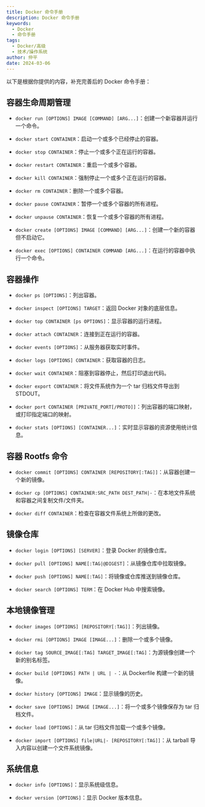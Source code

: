 ```yaml
---
title: Docker 命令手册
description: Docker 命令手册
keywords:
  - Docker
  - 命令手册
tags:
  - Docker/高级
  - 技术/操作系统
author: 仲平
date: 2024-03-06
---
```


以下是根据你提供的内容，补充完善后的 Docker 命令手册：

## 容器生命周期管理

- `docker run [OPTIONS] IMAGE [COMMAND] [ARG...]`：创建一个新容器并运行一个命令。

- `docker start CONTAINER`：启动一个或多个已经停止的容器。

- `docker stop CONTAINER`：停止一个或多个正在运行的容器。

- `docker restart CONTAINER`：重启一个或多个容器。

- `docker kill CONTAINER`：强制停止一个或多个正在运行的容器。

- `docker rm CONTAINER`：删除一个或多个容器。

- `docker pause CONTAINER`：暂停一个或多个容器的所有进程。

- `docker unpause CONTAINER`：恢复一个或多个容器的所有进程。

- `docker create [OPTIONS] IMAGE [COMMAND] [ARG...]`：创建一个新的容器但不启动它。

- `docker exec [OPTIONS] CONTAINER COMMAND [ARG...]`：在运行的容器中执行一个命令。

## 容器操作

- `docker ps [OPTIONS]`：列出容器。

- `docker inspect [OPTIONS] TARGET`：返回 Docker 对象的底层信息。

- `docker top CONTAINER [ps OPTIONS]`：显示容器的运行进程。

- `docker attach CONTAINER`：连接到正在运行的容器。

- `docker events [OPTIONS]`：从服务器获取实时事件。

- `docker logs [OPTIONS] CONTAINER`：获取容器的日志。

- `docker wait CONTAINER`：阻塞到容器停止，然后打印退出代码。

- `docker export CONTAINER`：将文件系统作为一个 tar 归档文件导出到 STDOUT。

- `docker port CONTAINER [PRIVATE_PORT[/PROTO]]`：列出容器的端口映射，或打印指定端口的映射。

- `docker stats [OPTIONS] [CONTAINER...]`：实时显示容器的资源使用统计信息。

## 容器 Rootfs 命令

- `docker commit [OPTIONS] CONTAINER [REPOSITORY[:TAG]]`：从容器创建一个新的镜像。

- `docker cp [OPTIONS] CONTAINER:SRC_PATH DEST_PATH|-`：在本地文件系统和容器之间复制文件/文件夹。

- `docker diff CONTAINER`：检查在容器文件系统上所做的更改。

## 镜像仓库

- `docker login [OPTIONS] [SERVER]`：登录 Docker 的镜像仓库。

- `docker pull [OPTIONS] NAME[:TAG|@DIGEST]`：从镜像仓库中拉取镜像。

- `docker push [OPTIONS] NAME[:TAG]`：将镜像或仓库推送到镜像仓库。

- `docker search [OPTIONS] TERM`：在 Docker Hub 中搜索镜像。

## 本地镜像管理

- `docker images [OPTIONS] [REPOSITORY[:TAG]]`：列出镜像。

- `docker rmi [OPTIONS] IMAGE [IMAGE...]`：删除一个或多个镜像。

- `docker tag SOURCE_IMAGE[:TAG] TARGET_IMAGE[:TAG]`：为源镜像创建一个新的别名标签。

- `docker build [OPTIONS] PATH | URL | -`：从 Dockerfile 构建一个新的镜像。

- `docker history [OPTIONS] IMAGE`：显示镜像的历史。

- `docker save [OPTIONS] IMAGE [IMAGE...]`：将一个或多个镜像保存为 tar 归档文件。

- `docker load [OPTIONS]`：从 tar 归档文件加载一个或多个镜像。

- `docker import [OPTIONS] file|URL|- [REPOSITORY[:TAG]]`：从 tarball 导入内容以创建一个文件系统镜像。

## 系统信息

- `docker info [OPTIONS]`：显示系统级信息。

- `docker version [OPTIONS]`：显示 Docker 版本信息。
